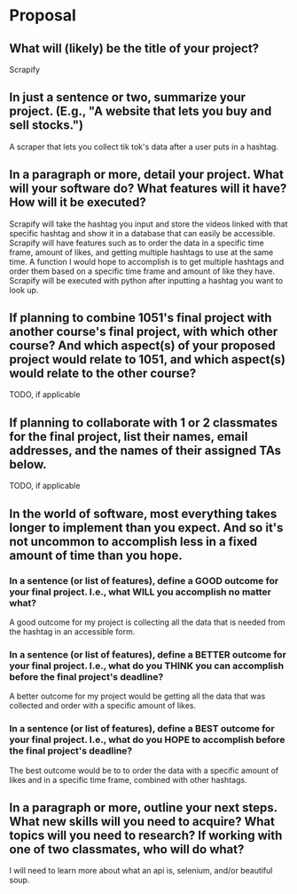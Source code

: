 # Proposal

## What will (likely) be the title of your project?

Scrapify

## In just a sentence or two, summarize your project. (E.g., "A website that lets you buy and sell stocks.")

A scraper that lets you collect tik tok's data after a user puts in a hashtag.

## In a paragraph or more, detail your project. What will your software do? What features will it have? How will it be executed?

Scrapify will take the hashtag you input and store the videos linked with that specific hashtag and show it in a database that can easily be accessible. Scrapify will have features such as to order the data in a specific time frame, amount of likes, and getting multiple hashtags to use at the same time. A function I would hope to accomplish is to get multiple hashtags and order them based on a specific time frame and amount of like they have. Scrapify will be executed with python after inputting a hashtag you want to look up.

## If planning to combine 1051's final project with another course's final project, with which other course? And which aspect(s) of your proposed project would relate to 1051, and which aspect(s) would relate to the other course?

TODO, if applicable

## If planning to collaborate with 1 or 2 classmates for the final project, list their names, email addresses, and the names of their assigned TAs below.

TODO, if applicable

## In the world of software, most everything takes longer to implement than you expect. And so it's not uncommon to accomplish less in a fixed amount of time than you hope.

### In a sentence (or list of features), define a GOOD outcome for your final project. I.e., what WILL you accomplish no matter what?

A good outcome for my project is collecting all the data that is needed from the hashtag in an accessible form. 

### In a sentence (or list of features), define a BETTER outcome for your final project. I.e., what do you THINK you can accomplish before the final project's deadline?

A better outcome for my project would be getting all the data that was collected and order with a specific amount of likes.

### In a sentence (or list of features), define a BEST outcome for your final project. I.e., what do you HOPE to accomplish before the final project's deadline?

The best outcome would be to to order the data with a specific amount of likes and in a specific time frame, combined with other hashtags.

## In a paragraph or more, outline your next steps. What new skills will you need to acquire? What topics will you need to research? If working with one of two classmates, who will do what?

I will need to learn more about what an api is, selenium, and/or beautiful soup.
